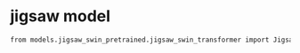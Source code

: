 # jigsaw model
```markdown
from models.jigsaw_swin_pretrained.jigsaw_swin_transformer import JigsawSwinTransformer
```
